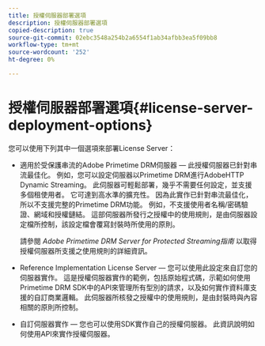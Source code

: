 ```yaml
---
title: 授權伺服器部署選項
description: 授權伺服器部署選項
copied-description: true
source-git-commit: 02ebc3548a254b2a6554f1ab34afbb3ea5f09bb8
workflow-type: tm+mt
source-wordcount: '252'
ht-degree: 0%

---
```


# 授權伺服器部署選項{#license-server-deployment-options}

您可以使用下列其中一個選項來部署License Server：

* 適用於受保護串流的Adobe Primetime DRM伺服器 — 此授權伺服器已針對串流最佳化。 例如，您可以設定伺服器以Primetime DRM進行AdobeHTTP Dynamic Streaming。 此伺服器可輕鬆部署，幾乎不需要任何設定，並支援多個租使用者。 它可達到高水準的擴充性。 因為此實作已針對串流最佳化，所以不支援完整的Primetime DRM功能。 例如，不支援使用者名稱/密碼驗證、網域和授權鏈結。 這部伺服器所發行之授權中的使用規則，是由伺服器設定檔所控制，該設定檔會覆寫封裝時所使用的原則。

  請參閱 *Adobe Primetime DRM Server for Protected Streaming指南* 以取得授權伺服器所支援之使用規則的詳細資訊。
* Reference Implementation License Server — 您可以使用此設定來自訂您的伺服器實作。 這是授權伺服器實作的範例，包括原始程式碼，示範如何使用Primetime DRM SDK中的API來管理所有型別的請求，以及如何實作資料庫支援的自訂商業邏輯。 此伺服器所核發之授權中的使用規則，是由封裝時與內容相關的原則所控制。
* 自訂伺服器實作 — 您也可以使用SDK實作自己的授權伺服器。 此資訊說明如何使用API來實作授權伺服器。
